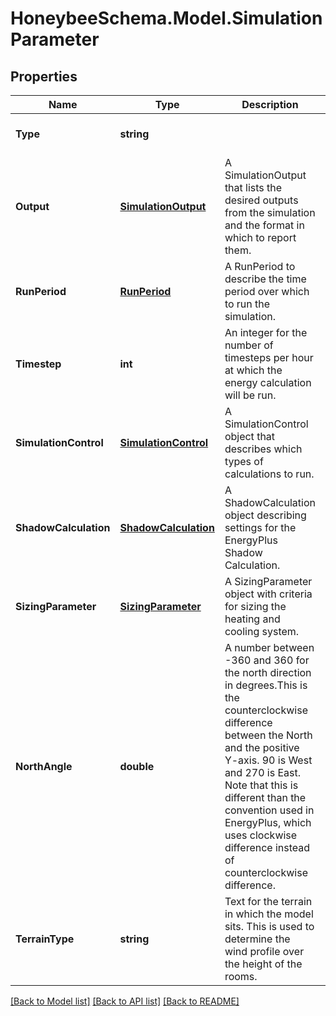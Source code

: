 
# HoneybeeSchema.Model.SimulationParameter

## Properties

Name | Type | Description | Notes
------------ | ------------- | ------------- | -------------
**Type** | **string** |  | [optional] [readonly] [default to "SimulationParameter"]
**Output** | [**SimulationOutput**](SimulationOutput.md) | A SimulationOutput that lists the desired outputs from the simulation and the format in which to report them. | [optional] 
**RunPeriod** | [**RunPeriod**](RunPeriod.md) | A RunPeriod to describe the time period over which to run the simulation. | [optional] 
**Timestep** | **int** | An integer for the number of timesteps per hour at which the energy calculation will be run. | [optional] [default to 6]
**SimulationControl** | [**SimulationControl**](SimulationControl.md) | A SimulationControl object that describes which types of calculations to run. | [optional] 
**ShadowCalculation** | [**ShadowCalculation**](ShadowCalculation.md) | A ShadowCalculation object describing settings for the EnergyPlus Shadow Calculation. | [optional] 
**SizingParameter** | [**SizingParameter**](SizingParameter.md) | A SizingParameter object with criteria for sizing the heating and cooling system. | [optional] 
**NorthAngle** | **double** | A number between -360 and 360 for the north direction in degrees.This is the counterclockwise difference between the North and the positive Y-axis. 90 is West and 270 is East. Note that this is different than the convention used in EnergyPlus, which uses clockwise difference instead of counterclockwise difference. | [optional] [default to 0D]
**TerrainType** | **string** | Text for the terrain in which the model sits. This is used to determine the wind profile over the height of the rooms. | [optional] [default to TerrainTypeEnum.City]

[[Back to Model list]](../README.md#documentation-for-models)
[[Back to API list]](../README.md#documentation-for-api-endpoints)
[[Back to README]](../README.md)

